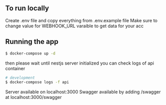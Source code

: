 ## To run locally

Create .env file and copy everything from .env.example file
Make sure to change value for WEBHOOK_URL varaible to get data for your acc

## Running the app

```bash
$ docker-compose up -d

```

then please wait until nestjs server initialized
you can check logs of api container

```bash
# development
$ docker-compose logs -f api

```

Server available on localhost:3000
Swagger available by adding /swagger at localhost:3000/swagger
